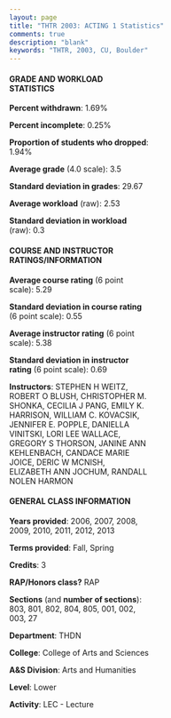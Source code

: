 ```yaml
---
layout: page
title: "THTR 2003: ACTING 1 Statistics"
comments: true
description: "blank"
keywords: "THTR, 2003, CU, Boulder"
--- 
```

<head>
<script src="https://ajax.googleapis.com/ajax/libs/jquery/2.1.3/jquery.min.js"></script>
<script src="https://dl.dropboxusercontent.com/s/pc42nxpaw1ea4o9/highcharts.js?dl=0"></script>
<!-- <script src="../assets/js/highcharts.js"></script> -->
<style type="text/css">@font-face {
	font-family: "Bebas Neue";
	src: url(https://www.filehosting.org/file/details/544349/BebasNeue%20Regular.otf) format("opentype");
	}
	h1.Bebas { 
		font-family: "Bebas Neue", Verdana, Tahoma;
	}
</style>
</head>
<body>
	<div id="container" style="float: right; width: 45%; height: 88%; margin-left: 2.5%; margin-right: 2.5%;"></div>
	<script language="JavaScript">
		$(document).ready(function() {
		var chart = {type: 'column'};
		var title = {text: 'Grade Distribution'};
		var xAxis = {categories: ['A','B','C','D','F'],crosshair: true};
		var yAxis = {min: 0,title: {text: 'Percentage'}};
		var tooltip = {headerFormat: '<center><b><span style="font-size:20px">{point.key}</span></b></center>',
		               pointFormat: '<td style="padding:0"><b>{point.y:.1f}%</b></td>',
		               footerFormat: '</table>',shared: true,useHTML: true};
		var plotOptions = {column: {pointPadding: 0.0,borderWidth: 0}};  
		var credits = {enabled: false};var series= [{name: 'Percent',data: [68.35,21.76,6.37,2.2,1.32,]}];
		var json = {};
		json.chart = chart;
		json.title = title;
		json.tooltip = tooltip;
		json.xAxis = xAxis;
		json.yAxis = yAxis;  
		json.series = series;
		json.plotOptions = plotOptions;  
		json.credits = credits;
		$('#container').highcharts(json);
	});
	</script>
</body>
			   
#### GRADE AND WORKLOAD STATISTICS

**Percent withdrawn**: 1.69%

**Percent incomplete**: 0.25%

**Proportion of students who dropped**: 1.94%

**Average grade** (4.0 scale): 3.5

**Standard deviation in grades**: 29.67

**Average workload** (raw): 2.53

**Standard deviation in workload** (raw): 0.3

#### COURSE AND INSTRUCTOR RATINGS/INFORMATION

**Average course rating** (6 point scale): 5.29

**Standard deviation in course rating** (6 point scale): 0.55

**Average instructor rating** (6 point scale): 5.38

**Standard deviation in instructor rating** (6 point scale): 0.69

**Instructors**: STEPHEN H WEITZ, ROBERT O BLUSH, CHRISTOPHER M. SHONKA, CECILIA J PANG, EMILY K. HARRISON, WILLIAM C. KOVACSIK, JENNIFER E. POPPLE, DANIELLA VINITSKI, LORI LEE WALLACE, GREGORY S THORSON, JANINE ANN KEHLENBACH, CANDACE MARIE JOICE, DERIC W MCNISH, ELIZABETH ANN JOCHUM, RANDALL NOLEN HARMON

#### GENERAL CLASS INFORMATION

**Years provided**: 2006, 2007, 2008, 2009, 2010, 2011, 2012, 2013

**Terms provided**: Fall, Spring

**Credits**: 3

**RAP/Honors class?** RAP

**Sections** (and **number of sections**): 803, 801, 802, 804, 805, 001, 002, 003, 27

**Department**: THDN

**College**: College of Arts and Sciences

**A&S Division**: Arts and Humanities

**Level**: Lower

**Activity**: LEC - Lecture